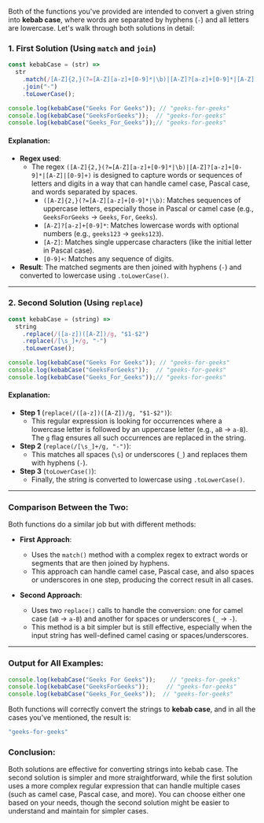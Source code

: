 Both of the functions you've provided are intended to convert a given string into **kebab case**, where words are separated by hyphens (`-`) and all letters are lowercase. Let's walk through both solutions in detail:

### 1. First Solution (Using `match` and `join`)

```js
const kebabCase = (str) =>
  str
    .match(/[A-Z]{2,}(?=[A-Z][a-z]+[0-9]*|\b)|[A-Z]?[a-z]+[0-9]*|[A-Z]|[0-9]+/g)
    .join("-")
    .toLowerCase();

console.log(kebabCase("Geeks For Geeks")); // "geeks-for-geeks"
console.log(kebabCase("GeeksForGeeks"));  // "geeks-for-geeks"
console.log(kebabCase("Geeks_For_Geeks"));// "geeks-for-geeks"
```

#### Explanation:
- **Regex used**: 
  - The regex `([A-Z]{2,}(?=[A-Z][a-z]+[0-9]*|\b)|[A-Z]?[a-z]+[0-9]*|[A-Z]|[0-9]+)` is designed to capture words or sequences of letters and digits in a way that can handle camel case, Pascal case, and words separated by spaces.
    - `([A-Z]{2,}(?=[A-Z][a-z]+[0-9]*|\b)`: Matches sequences of uppercase letters, especially those in Pascal or camel case (e.g., `GeeksForGeeks` -> `Geeks`, `For`, `Geeks`).
    - `[A-Z]?[a-z]+[0-9]*`: Matches lowercase words with optional numbers (e.g., `geeks123` -> `geeks123`).
    - `[A-Z]`: Matches single uppercase characters (like the initial letter in Pascal case).
    - `[0-9]+`: Matches any sequence of digits.
- **Result**: The matched segments are then joined with hyphens (`-`) and converted to lowercase using `.toLowerCase()`.

---

### 2. Second Solution (Using `replace`)

```js
const kebabCase = (string) =>
  string
    .replace(/([a-z])([A-Z])/g, "$1-$2")
    .replace(/[\s_]+/g, "-")
    .toLowerCase();

console.log(kebabCase("Geeks For Geeks")); // "geeks-for-geeks"
console.log(kebabCase("GeeksForGeeks"));  // "geeks-for-geeks"
console.log(kebabCase("Geeks_For_Geeks"));// "geeks-for-geeks"
```

#### Explanation:
- **Step 1** (`replace(/([a-z])([A-Z])/g, "$1-$2")`):
  - This regular expression is looking for occurrences where a lowercase letter is followed by an uppercase letter (e.g., `aB` -> `a-B`). The `g` flag ensures all such occurrences are replaced in the string.
- **Step 2** (`replace(/[\s_]+/g, "-")`):
  - This matches all spaces (`\s`) or underscores (`_`) and replaces them with hyphens (`-`).
- **Step 3** (`toLowerCase()`):
  - Finally, the string is converted to lowercase using `.toLowerCase()`.

---

### Comparison Between the Two:

Both functions do a similar job but with different methods:

- **First Approach**:
  - Uses the `match()` method with a complex regex to extract words or segments that are then joined by hyphens.
  - This approach can handle camel case, Pascal case, and also spaces or underscores in one step, producing the correct result in all cases.

- **Second Approach**:
  - Uses two `replace()` calls to handle the conversion: one for camel case (`aB` → `a-B`) and another for spaces or underscores (`_` → `-`).
  - This method is a bit simpler but is still effective, especially when the input string has well-defined camel casing or spaces/underscores.

---

### Output for All Examples:

```js
console.log(kebabCase("Geeks For Geeks"));    // "geeks-for-geeks"
console.log(kebabCase("GeeksForGeeks"));     // "geeks-for-geeks"
console.log(kebabCase("Geeks_For_Geeks"));  // "geeks-for-geeks"
```

Both functions will correctly convert the strings to **kebab case**, and in all the cases you've mentioned, the result is:

```bash
"geeks-for-geeks"
```

### Conclusion:
Both solutions are effective for converting strings into kebab case. The second solution is simpler and more straightforward, while the first solution uses a more complex regular expression that can handle multiple cases (such as camel case, Pascal case, and more). You can choose either one based on your needs, though the second solution might be easier to understand and maintain for simpler cases.